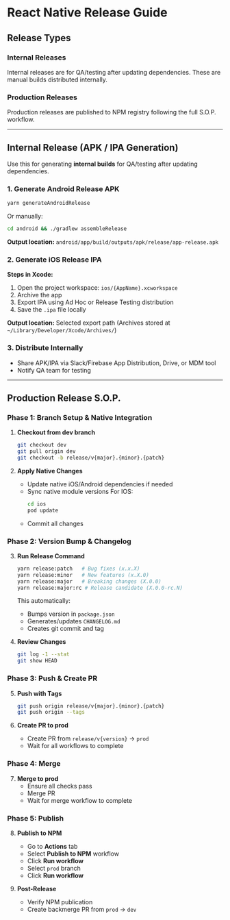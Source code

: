 # React Native Release Guide

## Release Types

### Internal Releases

Internal releases are for QA/testing after updating dependencies. These are manual builds distributed internally.

### Production Releases

Production releases are published to NPM registry following the full S.O.P. workflow.

---

## Internal Release (APK / IPA Generation)

Use this for generating **internal builds** for QA/testing after updating dependencies.

### 1. Generate Android Release APK

```bash
yarn generateAndroidRelease
```

Or manually:

```bash
cd android && ./gradlew assembleRelease
```

**Output location:** `android/app/build/outputs/apk/release/app-release.apk`

### 2. Generate iOS Release IPA

**Steps in Xcode:**

1. Open the project workspace: `ios/{AppName}.xcworkspace`
2. Archive the app
3. Export IPA using Ad Hoc or Release Testing distribution
4. Save the `.ipa` file locally

**Output location:** Selected export path (Archives stored at `~/Library/Developer/Xcode/Archives/`)

### 3. Distribute Internally

- Share APK/IPA via Slack/Firebase App Distribution, Drive, or MDM tool
- Notify QA team for testing

---

## Production Release S.O.P.

### Phase 1: Branch Setup & Native Integration

1. **Checkout from dev branch**

   ```bash
   git checkout dev
   git pull origin dev
   git checkout -b release/v{major}.{minor}.{patch}
   ```

2. **Apply Native Changes**
   - Update native iOS/Android dependencies if needed
   - Sync native module versions
   For IOS:
     ```bash
     cd ios
     pod update
     ```
   - Commit all changes

### Phase 2: Version Bump & Changelog

3. **Run Release Command**

   ```bash
   yarn release:patch   # Bug fixes (x.x.X)
   yarn release:minor   # New features (x.X.0)
   yarn release:major   # Breaking changes (X.0.0)
   yarn release:major:rc # Release candidate (X.0.0-rc.N)
   ```

   This automatically:

   - Bumps version in `package.json`
   - Generates/updates `CHANGELOG.md`
   - Creates git commit and tag

4. **Review Changes**
   ```bash
   git log -1 --stat
   git show HEAD
   ```

### Phase 3: Push & Create PR

5. **Push with Tags**

   ```bash
   git push origin release/v{major}.{minor}.{patch}
   git push origin --tags
   ```

6. **Create PR to prod**
   - Create PR from `release/v{version}` → `prod`
   - Wait for all workflows to complete

### Phase 4: Merge

7. **Merge to prod**
   - Ensure all checks pass
   - Merge PR
   - Wait for merge workflow to complete

### Phase 5: Publish

8. **Publish to NPM**

   - Go to **Actions** tab
   - Select **Publish to NPM** workflow
   - Click **Run workflow**
   - Select `prod` branch
   - Click **Run workflow**

9. **Post-Release**
   - Verify NPM publication
   - Create backmerge PR from `prod` → `dev`
